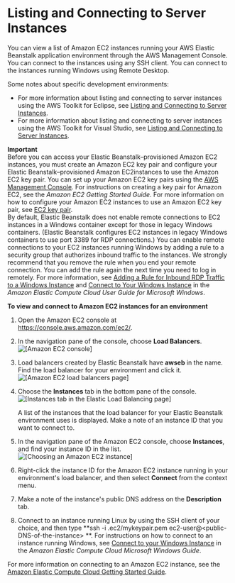 # Listing and Connecting to Server Instances<a name="using-features.ec2connect"></a>

 You can view a list of Amazon EC2 instances running your AWS Elastic Beanstalk application environment through the AWS Management Console\. You can connect to the instances using any SSH client\. You can connect to the instances running Windows using Remote Desktop\.

Some notes about specific development environments:
+ For more information about listing and connecting to server instances using the AWS Toolkit for Eclipse, see [Listing and Connecting to Server Instances](create_deploy_Java.ec2connect.md)\.
+ For more information about listing and connecting to server instances using the AWS Toolkit for Visual Studio, see [Listing and Connecting to Server Instances](create_deploy_NET.ec2connect.md)\.

**Important**  
Before you can access your Elastic Beanstalk–provisioned Amazon EC2 instances, you must create an Amazon EC2 key pair and configure your Elastic Beanstalk–provisioned Amazon EC2instances to use the Amazon EC2 key pair\. You can set up your Amazon EC2 key pairs using the [AWS Management Console](https://console.aws.amazon.com/)\. For instructions on creating a key pair for Amazon EC2, see the *Amazon EC2 Getting Started Guide*\. For more information on how to configure your Amazon EC2 instances to use an Amazon EC2 key pair, see [EC2 key pair](using-features.managing.security.md#using-features.managing.security.keypair)\.   
By default, Elastic Beanstalk does not enable remote connections to EC2 instances in a Windows container except for those in legacy Windows containers\. \(Elastic Beanstalk configures EC2 instances in legacy Windows containers to use port 3389 for RDP connections\.\) You can enable remote connections to your EC2 instances running Windows by adding a rule to a security group that authorizes inbound traffic to the instances\. We strongly recommend that you remove the rule when you end your remote connection\. You can add the rule again the next time you need to log in remotely\. For more information, see [Adding a Rule for Inbound RDP Traffic to a Windows Instance](http://docs.aws.amazon.com/AWSEC2/latest/WindowsGuide/authorizing-access-to-an-instance.html#authorizing-access-to-an-instance-rdp) and [Connect to Your Windows Instance](http://docs.aws.amazon.com/AWSEC2/latest/WindowsGuide/EC2Win_GetStarted.html#connecting_to_windows_instance) in the *Amazon Elastic Compute Cloud User Guide for Microsoft Windows*\.

**To view and connect to Amazon EC2 instances for an environment**

1. Open the Amazon EC2 console at [https://console\.aws\.amazon\.com/ec2/](https://console.aws.amazon.com/ec2/)\.

1. In the navigation pane of the console, choose **Load Balancers**\.  
![\[Amazon EC2 console\]](http://docs.aws.amazon.com/elasticbeanstalk/latest/dg/images/clearbox-find-lb-01_2.png)

1.  Load balancers created by Elastic Beanstalk have **awseb** in the name\. Find the load balancer for your environment and click it\.   
![\[Amazon EC2 load balancers page\]](http://docs.aws.amazon.com/elasticbeanstalk/latest/dg/images/clearbox-view-ec2-instances.png)

1.  Choose the **Instances** tab in the bottom pane of the console\.   
![\[Instances tab in the Elastic Load Balancing page\]](http://docs.aws.amazon.com/elasticbeanstalk/latest/dg/images/clearbox-view-ec2-instances-1a.png)

    A list of the instances that the load balancer for your Elastic Beanstalk environment uses is displayed\. Make a note of an instance ID that you want to connect to\. 

1. In the navigation pane of the Amazon EC2 console, choose **Instances**, and find your instance ID in the list\.  
![\[Choosing an Amazon EC2 instance\]](http://docs.aws.amazon.com/elasticbeanstalk/latest/dg/images/clearbox-view-ec2-instances-3.png)

1. Right\-click the instance ID for the Amazon EC2 instance running in your environment's load balancer, and then select **Connect** from the context menu\.

1.  Make a note of the instance's public DNS address on the **Description** tab\.

1.  Connect to an instance running Linux by using the SSH client of your choice, and then type **ssh \-i \.ec2/mykeypair\.pem ec2\-user@<public\-DNS\-of\-the\-instance> **\. For instructions on how to connect to an instance running Windows, see [Connect to your Windows Instance](http://docs.aws.amazon.com/AWSEC2/latest/WindowsGuide/EC2Win_GetStarted.html#connecting_to_windows_instance) in the *Amazon Elastic Compute Cloud Microsoft Windows Guide*\. 

 For more information on connecting to an Amazon EC2 instance, see the [Amazon Elastic Compute Cloud Getting Started Guide](http://docs.aws.amazon.com/AWSEC2/latest/GettingStartedGuide/)\. 